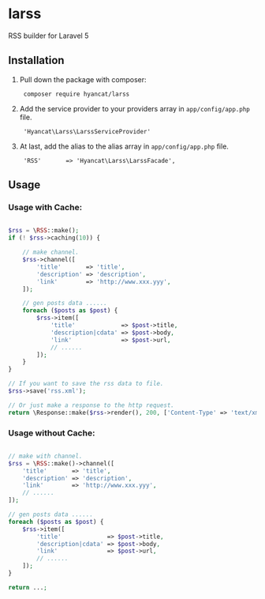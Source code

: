 # larss
RSS builder for Laravel 5

## Installation

1. Pull down the package with composer:

		composer require hyancat/larss

2. Add the service provider to your providers array in `app/config/app.php` file.

		'Hyancat\Larss\LarssServiceProvider'

3. At last, add the alias to the alias array in `app/config/app.php` file.

		'RSS'		=> 'Hyancat\Larss\LarssFacade',

## Usage

### Usage with Cache:

```php

$rss = \RSS::make();
if (! $rss->caching(10)) {

	// make channel.
	$rss->channel([
		'title'       => 'title',
		'description' => 'description',
		'link'        => 'http://www.xxx.yyy',
	]);

	// gen posts data ......
	foreach ($posts as $post) {
		$rss->item([
			'title'             => $post->title,
			'description|cdata' => $post->body,
			'link'              => $post->url,
			// ......
		]);
	}
}

// If you want to save the rss data to file.
$rss->save('rss.xml');

// Or just make a response to the http request.
return \Response::make($rss->render(), 200, ['Content-Type' => 'text/xml']);

```

### Usage without Cache:

```php

// make with channel.
$rss = \RSS::make()->channel([
	'title'       => 'title',
	'description' => 'description',
	'link'        => 'http://www.xxx.yyy',
	// ......
]);

// gen posts data ......
foreach ($posts as $post) {
	$rss->item([
		'title'             => $post->title,
		'description|cdata' => $post->body,
		'link'              => $post->url,
		// ......
	]);
}

return ...;

```
